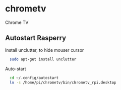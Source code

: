 chrometv
========

Chrome TV

## Autostart Rasperry

Install unclutter, to hide mouser cursor
```bash
  sudo apt-get install unclutter
```
Auto-start
```bash
  cd ~/.config/autostart
  ln -s /home/pi/chrometv/bin/chrometv_rpi.desktop

